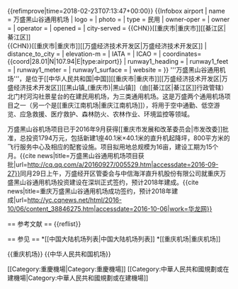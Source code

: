 {{refimprove|time=2018-02-23T07:13:47+00:00}}
{{Infobox airport
| name = 万盛黑山谷通用机场
| logo =
| photo =
| type = 民用
| owner-oper   =
| owner        =
| operator     =
| opened =
| city-served = {{CHN}}[[重庆市|重庆市]][[綦江区|綦江区]]<br>{{CHN}}[[重庆市|重庆市]][[万盛经济技术开发区|万盛经济技术开发区]]
| distance_to_city = 
| elevation-m =
| IATA = 
| ICAO = 
| coordinates= {{coord|28.01|N|107.94|E|type:airport}}
| runway1_heading = 
| runway1_feet = 
| runway1_meter = 
| runway1_surface =
| website = 
}}
'''万盛黑山谷通用机场'''，是位于[[中华人民共和国|中国]][[重庆市|重庆市]][[万盛经济技术开发区|万盛经济技术开发区]][[黑山镇_(重庆市)|黑山镇]]（由[[綦江区|綦江区]]行政管辖）北门村河沟社景星台的在建民用机场，为三类通用机场。这是万盛两个通用机场项目之一（另一个是[[重庆江南机场|重庆江南机场]]），将用于空中通勤、低空游览、应急救援、医疗救护、森林防火、农林作业、环境监控等领域。

万盛黑山谷机场项目已于2016年9月获得[[重庆市发展和改革委员会|市发改委]]批准，总投资1794万元，包括新建1座40.1米×40.1米的直升机起降坪，800平方米的飞行服务中心及相应的配套设施。项目拟用地总规模为16亩，建设工期为15个月。<ref>{{cite news|title=万盛黑山谷通用机场项目获批|url=http://cq.qq.com/a/20160927/005529.htm|accessdate=2016-09-27}}</ref>同月29日上午，万盛经开区管委会与中信海洋直升机股份有限公司就重庆万盛黑山谷通用机场投资建设在深圳正式签约，预计2018年建成。<ref>{{cite news|title=重庆万盛黑山谷通用机场成功签约，预计2018年建成|url=http://yc.cqnews.net/html/2016-10/06/content_38846275.htm|accessdate=2016-10-06|work=华龙网}}</ref>

== 参考文献 ==
{{reflist}}

== 参见 ==
*[[中国大陆机场列表|中国大陆机场列表]]
*[[重庆机场|重庆机场]]

{{重庆机场}}
{{中华人民共和国机场}}

[[Category:重慶機場|Category:重慶機場]]
[[Category:中華人民共和國規劃或在建機場|Category:中華人民共和國規劃或在建機場]]